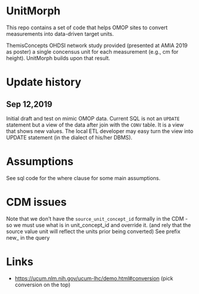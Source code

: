 # UnitMorph

This repo contains a set of code that helps OMOP sites to convert measurements into data-driven target units.

ThemisConcepts OHDSI network study provided (presented at AMIA 2019 as poster) a single concensus unit for each measurement (e.g., cm for height). UnitMorph builds upon that result.


# Update history

## Sep 12,2019
Initial draft and test on mimic OMOP data. Current SQL is not an `UPDATE` statement but a view of the data after join with the `CONV` table. It is a view that shows new values. The local ETL developer may easy turn the view into UPDATE statement (in the dialect of his/her DBMS).


# Assumptions

See sql code for the where clause for some main assumptions.

# CDM issues

Note that we don’t have the `source_unit_concept_id` formally in the CDM - so we must use what is in unit_concept_id and override it.  (and rely that the source value unit will reflect the units prior being converted)
See prefix new_ in the query


# Links

- https://ucum.nlm.nih.gov/ucum-lhc/demo.html#conversion (pick conversion on the top)


